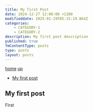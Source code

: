 ```yaml
---
title: My first Post
date: 2024-12-27 12:00:00 +1100
modifieddate: 2025-01-19T05:15:19.864Z
categories:
    - CATEGORY-1
    - CATEGORY-2
description: My first post description
published: true
fmContentType: posts
type: posts
layout: posts
---
```


[home](/) [up](./)

* [My first post](#my-first-post)

## My first post

First
